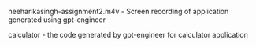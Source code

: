 neeharikasingh-assignment2.m4v - Screen recording of application generated using gpt-engineer

calculator - the code generated by gpt-engineer for calculator application
